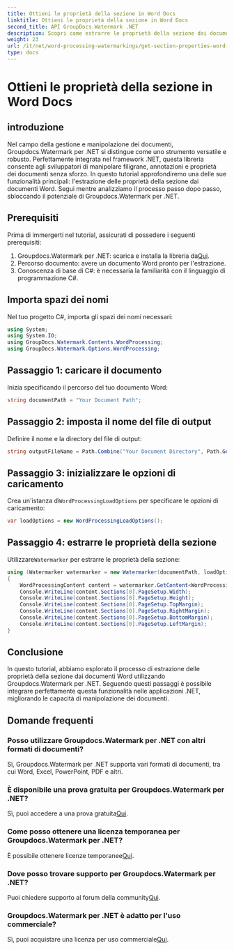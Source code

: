 ```yaml
---
title: Ottieni le proprietà della sezione in Word Docs
linktitle: Ottieni le proprietà della sezione in Word Docs
second_title: API GroupDocs.Watermark .NET
description: Scopri come estrarre le proprietà della sezione dai documenti Word utilizzando Groupdocs per .NET. Migliora le tue capacità di manipolazione dei documenti senza sforzo.
weight: 23
url: /it/net/word-processing-watermarkings/get-section-properties-word-docs/
type: docs
---
```

# Ottieni le proprietà della sezione in Word Docs

## introduzione
Nel campo della gestione e manipolazione dei documenti, Groupdocs.Watermark per .NET si distingue come uno strumento versatile e robusto. Perfettamente integrata nel framework .NET, questa libreria consente agli sviluppatori di manipolare filigrane, annotazioni e proprietà dei documenti senza sforzo. In questo tutorial approfondiremo una delle sue funzionalità principali: l'estrazione delle proprietà della sezione dai documenti Word. Segui mentre analizziamo il processo passo dopo passo, sbloccando il potenziale di Groupdocs.Watermark per .NET.
## Prerequisiti
Prima di immergerti nel tutorial, assicurati di possedere i seguenti prerequisiti:
1.  Groupdocs.Watermark per .NET: scarica e installa la libreria da[Qui](https://releases.groupdocs.com/Watermark/net/).
2. Percorso documento: avere un documento Word pronto per l'estrazione.
3. Conoscenza di base di C#: è necessaria la familiarità con il linguaggio di programmazione C#.

## Importa spazi dei nomi
Nel tuo progetto C#, importa gli spazi dei nomi necessari:
```csharp
using System;
using System.IO;
using GroupDocs.Watermark.Contents.WordProcessing;
using GroupDocs.Watermark.Options.WordProcessing;
```
## Passaggio 1: caricare il documento
Inizia specificando il percorso del tuo documento Word:
```csharp
string documentPath = "Your Document Path";
```
## Passaggio 2: imposta il nome del file di output
Definire il nome e la directory del file di output:
```csharp
string outputFileName = Path.Combine("Your Document Directory", Path.GetFileName(documentPath));
```
## Passaggio 3: inizializzare le opzioni di caricamento
 Crea un'istanza di`WordProcessingLoadOptions` per specificare le opzioni di caricamento:
```csharp
var loadOptions = new WordProcessingLoadOptions();
```
## Passaggio 4: estrarre le proprietà della sezione
 Utilizzare`Watermarker` per estrarre le proprietà della sezione:
```csharp
using (Watermarker watermarker = new Watermarker(documentPath, loadOptions))
{
    WordProcessingContent content = watermarker.GetContent<WordProcessingContent>();
    Console.WriteLine(content.Sections[0].PageSetup.Width);
    Console.WriteLine(content.Sections[0].PageSetup.Height);
    Console.WriteLine(content.Sections[0].PageSetup.TopMargin);
    Console.WriteLine(content.Sections[0].PageSetup.RightMargin);
    Console.WriteLine(content.Sections[0].PageSetup.BottomMargin);
    Console.WriteLine(content.Sections[0].PageSetup.LeftMargin);
}
```

## Conclusione
In questo tutorial, abbiamo esplorato il processo di estrazione delle proprietà della sezione dai documenti Word utilizzando Groupdocs.Watermark per .NET. Seguendo questi passaggi è possibile integrare perfettamente questa funzionalità nelle applicazioni .NET, migliorando le capacità di manipolazione dei documenti.
## Domande frequenti
### Posso utilizzare Groupdocs.Watermark per .NET con altri formati di documenti?
Sì, Groupdocs.Watermark per .NET supporta vari formati di documenti, tra cui Word, Excel, PowerPoint, PDF e altri.
### È disponibile una prova gratuita per Groupdocs.Watermark per .NET?
 Sì, puoi accedere a una prova gratuita[Qui](https://releases.groupdocs.com/).
### Come posso ottenere una licenza temporanea per Groupdocs.Watermark per .NET?
 È possibile ottenere licenze temporanee[Qui](https://purchase.groupdocs.com/temporary-license/).
### Dove posso trovare supporto per Groupdocs.Watermark per .NET?
 Puoi chiedere supporto al forum della community[Qui](https://forum.groupdocs.com/c/watermark/19).
### Groupdocs.Watermark per .NET è adatto per l'uso commerciale?
 Sì, puoi acquistare una licenza per uso commerciale[Qui](https://purchase.groupdocs.com/buy).